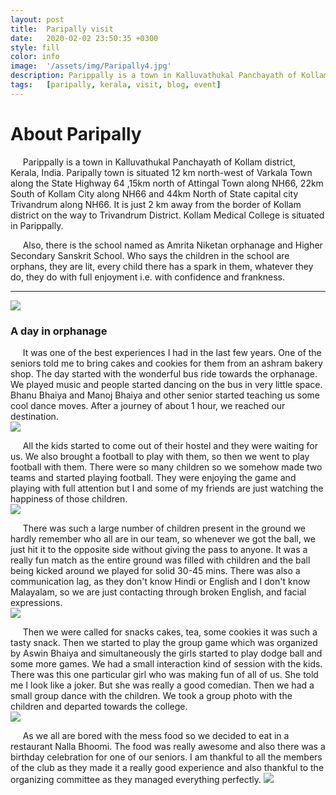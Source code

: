 ```yaml
---
layout: post
title:  Paripally visit
date:   2020-02-02 23:50:35 +0300
style: fill
color: info
image:  '/assets/img/Paripally4.jpg'
description: Parippally is a town in Kalluvathukal Panchayath of Kollam district, Kerala, India. It has the school named as Amrita Niketan orphanage and Higher Secondary Sanskrit School
tags:   [paripally, kerala, visit, blog, event]
---
```


# About Paripally

&nbsp;&nbsp;&nbsp;&nbsp;&nbsp;Parippally is a town in Kalluvathukal Panchayath of Kollam district, Kerala, India. Paripally town is situated 12 km north-west of Varkala Town along the State Highway 64 ,15km north of Attingal Town along NH66, 22km South of Kollam City along NH66 and 44km North of State capital city Trivandrum along NH66. It is just 2 km away from the border of Kollam district on the way to Trivandrum District. Kollam Medical College is situated in Parippally.  

&nbsp;&nbsp;&nbsp;&nbsp;&nbsp;Also, there is the school named as Amrita Niketan orphanage and Higher Secondary Sanskrit School. Who says the children in the school are orphans, they are lit, every child there has a spark in them, whatever they do, they do with full enjoyment i.e. with confidence and frankness.

---
![]({{site.baseurl}}/assets/img/Paripally3.jpg)
### A day in orphanage 

&nbsp;&nbsp;&nbsp;&nbsp;&nbsp;It was one of the best experiences I had in the last few years. One of the seniors told me to bring cakes and cookies for them from an ashram bakery shop. The day started with the wonderful bus ride towards the orphanage. We played music and people started dancing on the bus in very little space. Bhanu Bhaiya and Manoj Bhaiya and other senior started teaching us some cool dance moves. After a journey of about 1 hour, we reached our destination.  
![]({{site.baseurl}}/assets/img/Paripally5.jpg)

&nbsp;&nbsp;&nbsp;&nbsp;&nbsp;All the kids started to come out of their hostel and they were waiting for us. We also brought a football to play with them, so then we went to play football with them. There were so many children so we somehow made two teams and started playing football. They were enjoying the game and playing with full attention but I and some of my friends are just watching the happiness of those children.  
![]({{site.baseurl}}/assets/img/ParipallyGIF.gif)

&nbsp;&nbsp;&nbsp;&nbsp;&nbsp;There was such a large number of children present in the ground we hardly remember who all are in our team, so whenever we got the ball, we just hit it to the opposite side without giving the pass to anyone. It was a really fun match as the entire ground was filled with children and the ball being kicked around we played for solid 30-45 mins. There was also a communication lag, as they don't know Hindi or English and I don't know Malayalam, so we are just contacting through broken English, and facial expressions.  
![]({{site.baseurl}}/assets/img/Paripally)

&nbsp;&nbsp;&nbsp;&nbsp;&nbsp;Then we were called for snacks cakes, tea, some cookies it was such a tasty snack. Then we started to play the group game which was organized by Aswin Bhaiya and simultaneously the girls started to play dodge ball and some more games.  We had a small interaction kind of session with the kids. There was this one particular girl who was making fun of all of us. She told me I look like a joker. But she was really a good comedian. Then we had a small group dance with the children. We took a group photo with the children and departed towards the college.  
![]({{site.baseurl}}/assets/img/Paripally7.jpg)

&nbsp;&nbsp;&nbsp;&nbsp;&nbsp;As we all are bored with the mess food so we decided to eat in a restaurant Nalla Bhoomi. The food was really awesome and also there was a birthday celebration for one of our seniors. I am thankful to all the members of the club as they made it a really good experience and also thankful to the organizing committee as they managed everything perfectly.
![]({{site.baseurl}}/assets/img/Paripally2.JPG)

